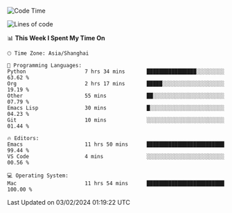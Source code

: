 <!--START_SECTION:waka-->
![Code Time](http://img.shields.io/badge/Code%20Time-1%2C790%20hrs%2050%20mins-blue)

![Lines of code](https://img.shields.io/badge/From%20Hello%20World%20I%27ve%20Written-288.9%20thousand%20lines%20of%20code-blue)

📊 **This Week I Spent My Time On** 

```text
🕑︎ Time Zone: Asia/Shanghai

💬 Programming Languages: 
Python                   7 hrs 34 mins       ████████████████░░░░░░░░░   63.62 % 
Org                      2 hrs 17 mins       █████░░░░░░░░░░░░░░░░░░░░   19.19 % 
Other                    55 mins             ██░░░░░░░░░░░░░░░░░░░░░░░   07.79 % 
Emacs Lisp               30 mins             █░░░░░░░░░░░░░░░░░░░░░░░░   04.23 % 
Git                      10 mins             ░░░░░░░░░░░░░░░░░░░░░░░░░   01.44 % 

🔥 Editors: 
Emacs                    11 hrs 50 mins      █████████████████████████   99.44 % 
VS Code                  4 mins              ░░░░░░░░░░░░░░░░░░░░░░░░░   00.56 % 

💻 Operating System: 
Mac                      11 hrs 54 mins      █████████████████████████   100.00 % 
```


 Last Updated on 03/02/2024 01:19:22 UTC
<!--END_SECTION:waka-->
